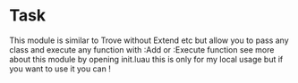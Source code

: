 # Task

This module is similar to Trove without Extend etc but allow you to pass any class and execute any function with :Add or :Execute function
see more about this module by opening init.luau this is only for my local usage but if you want to use it you can !
